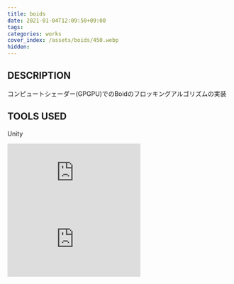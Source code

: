 ```yaml
---
title: boids
date: 2021-01-04T12:09:50+09:00
tags: 
categories: works
cover_index: /assets/boids/450.webp
hidden: 
---
```


## DESCRIPTION
コンピュートシェーダー(GPGPU)でのBoidのフロッキングアルゴリズムの実装

## TOOLS USED
Unity

<iframe class="video" src="https://www.youtube.com/embed/TxZwC0CQwq0?controls=1&color=white" title="YouTube video player" frameborder="0" allow="accelerometer; autoplay; clipboard-write; encrypted-media; gyroscope; picture-in-picture" allowfullscreen></iframe>

<iframe class="video" src="https://www.youtube.com/embed/H3JkNdhTGzg?controls=1&color=white" title="YouTube video player" frameborder="0" allow="accelerometer; autoplay; clipboard-write; encrypted-media; gyroscope; picture-in-picture" allowfullscreen></iframe>